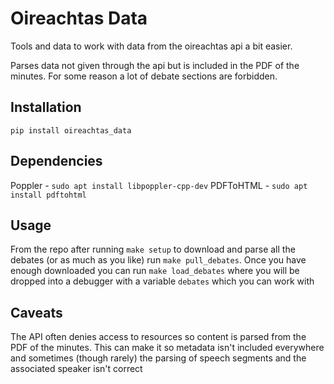 Oireachtas Data
===============

Tools and data to work with data from the oireachtas api a bit easier.

Parses data not given through the api but is included in the PDF of the minutes. For some reason a lot of debate sections are forbidden.

Installation
------------

`pip install oireachtas_data`

Dependencies
------------

Poppler - `sudo apt install libpoppler-cpp-dev`
PDFToHTML - `sudo apt install pdftohtml`

Usage
-----

From the repo after running `make setup` to download and parse all the debates (or as much as you like) run `make pull_debates`. Once you have enough downloaded you can run `make load_debates` where you will be dropped into a debugger with a variable `debates` which you can work with


Caveats
-------

The API often denies access to resources so content is parsed from the PDF of the minutes. This can make it so metadata isn't included everywhere and sometimes (though rarely) the parsing of speech segments and the associated speaker isn't correct
